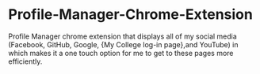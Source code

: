 # Profile-Manager-Chrome-Extension
Profile Manager chrome extension that displays all of my social media (Facebook, GitHub, Google, {My College log-in page},and YouTube)
in which makes it a one touch option for me to get to these pages more efficiently.
